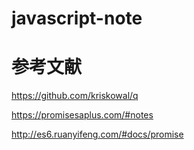 # javascript-note

# 参考文献

https://github.com/kriskowal/q

https://promisesaplus.com/#notes

http://es6.ruanyifeng.com/#docs/promise
